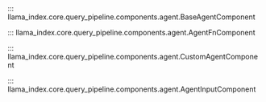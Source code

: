 ::: llama_index.core.query_pipeline.components.agent.BaseAgentComponent

::: llama_index.core.query_pipeline.components.agent.AgentFnComponent

::: llama_index.core.query_pipeline.components.agent.CustomAgentComponent

::: llama_index.core.query_pipeline.components.agent.AgentInputComponent

